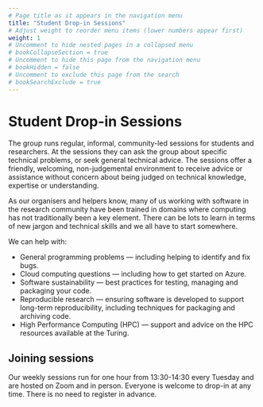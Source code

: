 ```yaml
---
# Page title as it appears in the navigation menu
title: "Student Drop-in Sessions"
# Adjust weight to reorder menu items (lower numbers appear first)
weight: 1
# Uncomment to hide nested pages in a collapsed menu
# bookCollapseSection = true
# Uncomment to hide this page from the navigation menu
# bookHidden = false
# Uncomment to exclude this page from the search
# bookSearchExclude = true
---
```


# Student Drop-in Sessions

The group runs regular, informal, community-led sessions for students and researchers.
At the sessions they can ask the group about specific technical problems, or seek general technical advice.
The sessions offer a friendly, welcoming, non-judgemental environment to receive advice or assistance without concern about being judged on technical knowledge, expertise or understanding.

As our organisers and helpers know, many of us working with software in the research community have been trained in domains where computing has not traditionally been a key element.
There can be lots to learn in terms of new jargon and technical skills and we all have to start somewhere.

We can help with:

- General programming problems — including helping to identify and fix bugs.
- Cloud computing questions — including how to get started on Azure.
- Software sustainability — best practices for testing, managing and packaging your code.
- Reproducible research — ensuring software is developed to support long-term reproducibility, including techniques for packaging and archiving code.
- High Performance Computing (HPC) — support and advice on the HPC resources available at the Turing.

## Joining sessions

Our weekly sessions run for one hour from 13:30-14:30 every Tuesday and are hosted on Zoom and in person.
Everyone is welcome to drop-in at any time.
There is no need to register in advance.
